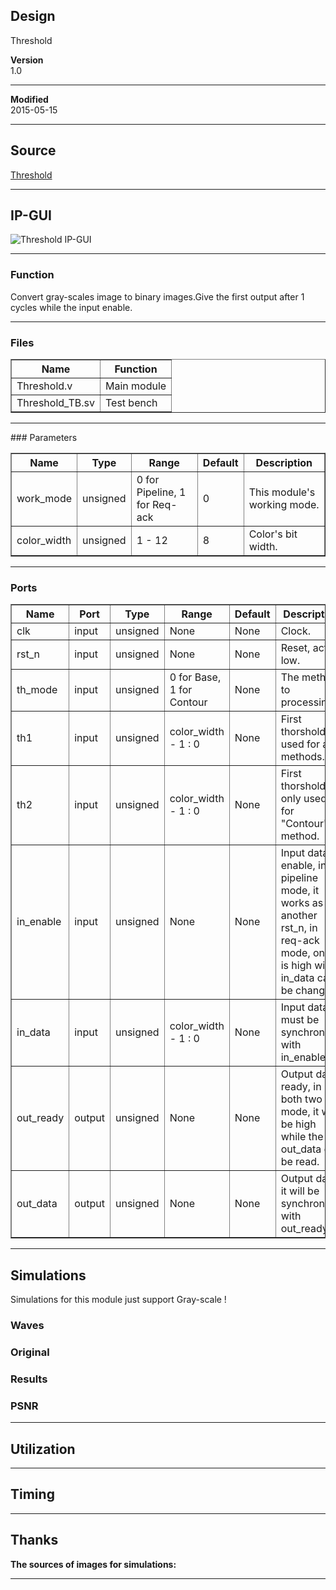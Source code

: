 ## Design
Threshold


**Version**  
1.0  

***

**Modified**  
2015-05-15  

***

## Source
[Threshold](https://github.com/dtysky/FPGA-Imaging-Library/tree/master/Point/Threshold)


***

## IP-GUI
![Threshold IP-GUI](http://src.dtysky.moe/image/f-i-l/3/4/.png)


***

### Function
Convert gray-scales image to binary images.Give the first output after 1 cycles while the input enable.  

***

### Files

<center>
<table border="1" cellspacing="0">
<tr>
<th>Name</th>
<th>Function</th>
</tr>
<tr>
<td>Threshold.v</td>
<td>Main module</td>
</tr>
<tr>
<td>Threshold_TB.sv</td>
<td>Test bench</td>
</tr>
</table>

***

</center>
### Parameters

<center>
<table border="1" cellspacing="0">
<tr>
<th>Name</th>
<th>Type</th>
<th>Range</th>
<th>Default</th>
<th>Description</th>
</tr>
<tr>
<td>work_mode</td>
<td>unsigned</td>
<td>0 for Pipeline, 1 for Req-ack</td>
<td>0</td>
<td>This module's working mode.</td>
</tr>
<tr>
<td>color_width</td>
<td>unsigned</td>
<td>1 - 12</td>
<td>8</td>
<td>Color's bit width.</td>
</tr>
</table>
</center>

***

### Ports

<center>
<table border="1" cellspacing="0">
<tr>
<th>Name</th>
<th>Port</th>
<th>Type</th>
<th>Range</th>
<th>Default</th>
<th>Description</th>
</tr>
<tr>
<td>clk</td>
<td>input</td>
<td>unsigned</td>
<td>None</td>
<td>None</td>
<td>Clock.</td>
</tr>
<tr>
<td>rst_n</td>
<td>input</td>
<td>unsigned</td>
<td>None</td>
<td>None</td>
<td>Reset, active low.</td>
</tr>
<tr>
<td>th_mode</td>
<td>input</td>
<td>unsigned</td>
<td>0 for Base, 1 for Contour</td>
<td>None</td>
<td>The method to processing.</td>
</tr>
<tr>
<td>th1</td>
<td>input</td>
<td>unsigned</td>
<td>color_width - 1 : 0</td>
<td>None</td>
<td>First thorshold, used for all methods.</td>
</tr>
<tr>
<td>th2</td>
<td>input</td>
<td>unsigned</td>
<td>color_width - 1 : 0</td>
<td>None</td>
<td>First thorshold, only used for "Contour" method.</td>
</tr>
<tr>
<td>in_enable</td>
<td>input</td>
<td>unsigned</td>
<td>None</td>
<td>None</td>
<td>Input data enable, in pipeline mode, it works as another rst_n, in req-ack mode, only it is high will in_data can be changes.</td>
</tr>
<tr>
<td>in_data</td>
<td>input</td>
<td>unsigned</td>
<td>color_width - 1 : 0</td>
<td>None</td>
<td>Input data, it must be synchronous with in_enable.</td>
</tr>
<tr>
<td>out_ready</td>
<td>output</td>
<td>unsigned</td>
<td>None</td>
<td>None</td>
<td>Output data ready, in both two mode, it will be high while the out_data can be read.</td>
</tr>
<tr>
<td>out_data</td>
<td>output</td>
<td>unsigned</td>
<td>None</td>
<td>None</td>
<td>Output data, it will be synchronous with out_ready.</td>
</tr>
</table>
</center>

***

## Simulations
Simulations for this module just support Gray-scale !

### Waves


### Original


### Results


### PSNR





***

## Utilization



***

## Timing



***

## Thanks
**The sources of images for simulations:**  



***

